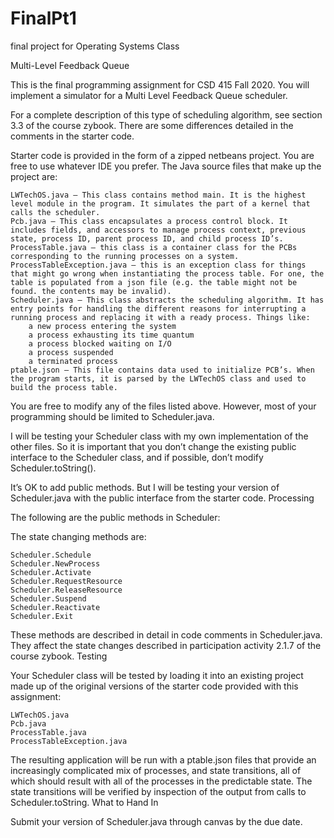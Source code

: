 # FinalPt1
final project for Operating Systems Class

Multi-Level Feedback Queue

This is the final programming assignment for CSD 415 Fall 2020. You will implement a simulator for a Multi Level Feedback Queue scheduler. 

For a complete description of this type of scheduling algorithm, see section 3.3 of the course zybook. There are some differences detailed in the comments in the starter code. 

Starter code is provided in the form of a zipped netbeans project. You are free to use whatever IDE you prefer. The Java source files that make up the project are:

    LWTechOS.java – This class contains method main. It is the highest level module in the program. It simulates the part of a kernel that calls the scheduler.
    Pcb.java – This class encapsulates a process control block. It includes fields, and accessors to manage process context, previous state, process ID, parent process ID, and child process ID’s.
    ProcessTable.java – this class is a container class for the PCBs corresponding to the running processes on a system.
    ProcessTableException.java – this is an exception class for things that might go wrong when instantiating the process table. For one, the table is populated from a json file (e.g. the table might not be found. the contents may be invalid).
    Scheduler.java – This class abstracts the scheduling algorithm. It has entry points for handling the different reasons for interrupting a running process and replacing it with a ready process. Things like:
        a new process entering the system
        a process exhausting its time quantum
        a process blocked waiting on I/O
        a process suspended
        a terminated process
    ptable.json – This file contains data used to initialize PCB’s. When the program starts, it is parsed by the LWTechOS class and used to build the process table. 

You are free to modify any of the files listed above. However, most of your programming should be limited to Scheduler.java.

I will be testing your Scheduler class with my own implementation of the other files. So it is important that you don’t change the existing public interface to the Scheduler class, and if possible, don’t modify Scheduler.toString().

It’s OK to add public methods. But I will be testing your version of Scheduler.java with the public interface from the starter code.
Processing

The following are the public methods in Scheduler:

The state changing methods are:

    Scheduler.Schedule
    Scheduler.NewProcess
    Scheduler.Activate
    Scheduler.RequestResource
    Scheduler.ReleaseResource
    Scheduler.Suspend
    Scheduler.Reactivate
    Scheduler.Exit

These methods are described in detail in code comments in Scheduler.java. They affect the state changes described in participation activity 2.1.7 of the course zybook. 
Testing

Your Scheduler class will be tested by loading it into an existing project made up of the original versions of the starter code provided with this assignment:

    LWTechOS.java
    Pcb.java
    ProcessTable.java
    ProcessTableException.java

The resulting application will be run with a ptable.json files that provide an increasingly complicated mix of processes, and state transitions, all of which should result with all of the processes in the predictable state. The state transitions will be verified by inspection of the output from calls to Scheduler.toString.
What to Hand In

Submit your version of Scheduler.java through canvas by the due date.
